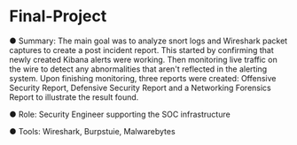# Final-Project
● Summary: The main goal was to analyze snort logs and Wireshark packet captures to create a post incident report. This started by confirming that newly created Kibana alerts were working. Then monitoring live traffic on the wire to detect any abnormalities that aren't reflected in the alerting system. Upon finishing monitoring, three reports were created: Offensive Security Report, Defensive Security Report and a Networking Forensics Report to illustrate the result found. 

● Role: Security Engineer supporting the SOC infrastructure 

● Tools: Wireshark, Burpstuie, Malwarebytes

